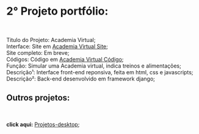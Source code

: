 <h1>2° Projeto portfólio:</h1><br>

Titulo do Projeto: Academia Virtual;<br>
Interface: Site em <a href='https://rodolfo-desenvolve.github.io/academia_virtual/'>Academia Virtual Site</a>;<br>
Site completo: Em breve;<br>
Códigos: Código em <a href='https://github.com/Rodolfo-desenvolve/academia_virtual/tree/main'>Academia Virtual Código</a>;<br>
Função: Simular uma Academia virtual, indica treinos e alimentações;<br>
Descrição¹: Interface front-end reponsiva, feita em html, css e javascripts;<br>
Descrição²: Back-end desenvolvido em framework django;<br>

<h2> Outros projetos:</h2><br>

 **click aqui:** <a href='https://github.com/Rodolfo-desenvolve/python-desktop'>Projetos-desktop</a>;<br><br>

